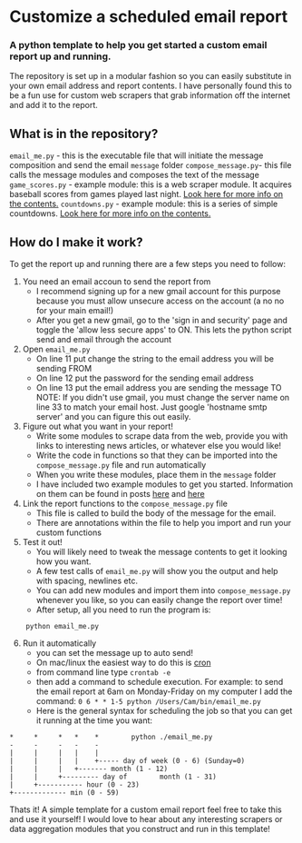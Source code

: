 # Customize a scheduled email report

### A python template to help you get started a custom email report up and running.

The repository is set up in a modular fashion so you can easily substitute in your own email address and report contents. I have personally found this to be a fun use for custom web scrapers that grab information off the internet and add it to the report.

## What is in the repository?
`email_me.py`			- this is the executable file that will initiate the message composition and send the email
`message` folder
	`compose_message.py`- this file calls the message modules and composes the text of the message
	`game_scores.py`	- example module: this is a web scraper module. It acquires baseball scores from games played last night. [Look here for more info on the contents.](https://camnugent.wordpress.com/2017/08/09/139/)
	`countdowns.py` 	- example module: this is a series of simple countdowns. [Look here for more info on the contents.](https://camnugent.wordpress.com/2017/10/29/ttib-a-set-of-countdowns-using-python-datetime-morning-report-pt-4/)


## How do I make it work?
To get the report up and running there are a few steps you need to follow:
1. You need an email accoun to send the report from
	- I recommend signing up for a new gmail account for this purpose because you must allow unsecure access on the account (a no no for your main email!)
	- After you get a new gmail, go to the 'sign in and security' page and toggle the 'allow less secure apps' to ON. This lets the python script send and email through the account
2. Open `email_me.py`
	- On line 11 put change the string to the email address you will be sending FROM
	- On line 12 put the password for the sending email address
	- On line 13 put the email address you are sending the message TO
	NOTE: If you didn't use gmail, you must change the server name on line 33 to match your email host. Just google 'hostname smtp server' and you can figure this out easily.
3. Figure out what you want in your report!
	- Write some modules to scrape data from the web, provide you with links to interesting news articles, or whatever else you would like!
	- Write the code in functions so that they can be imported into the `compose_message.py` file and run automatically
	- When you write these modules, place them in the `message` folder
	- I have included two example modules to get you started. Information on them can be found in posts [here](https://camnugent.wordpress.com/2017/08/09/139/) and [here](https://camnugent.wordpress.com/2017/10/29/ttib-a-set-of-countdowns-using-python-datetime-morning-report-pt-4/)
4. Link the report functions to the `compose_message.py` file
	- This file is called to build the body of the message for the email.
	- There are annotations within the file to help you import and run your custom functions
5. Test it out!
	- You will likely need to tweak the message contents to get it looking how you want.
	- A few test calls of `email_me.py` will show you the output and help with spacing, newlines etc.
	- You can add new modules and import them into `compose_message.py` whenever you like, so you can easily change the report over time!
	- After setup, all you need to run the program is:
```
	python email_me.py
```
6. Run it automatically
	- you can set the message up to auto send!
	- On mac/linux the easiest way to do this is [cron](https://en.wikipedia.org/wiki/Cron)
	- from command line type `crontab -e`
	- then add a command to schedule execution. For example: to send the email report at 6am on Monday-Friday on my computer I add the command: `0 6 * * 1-5 python /Users/Cam/bin/email_me.py`
	- Here is the general syntax for scheduling the job so that you can get it running at the time you want:
```
*     *     *   *    *        python ./email_me.py
-     -     -   -    -
|     |     |   |    |
|     |     |   |    +----- day of week (0 - 6) (Sunday=0)
|     |     |   +------- month (1 - 12)
|     |     +--------- day of        month (1 - 31)
|     +----------- hour (0 - 23)
+------------- min (0 - 59)
```

Thats it! A simple template for a custom email report feel free to take this and use it yourself! I would love to hear about any interesting scrapers or data aggregation modules that you construct and run in this template!

	
